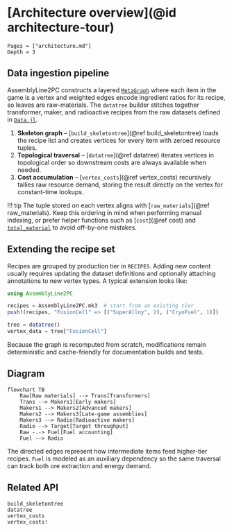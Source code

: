 # [Architecture overview](@id architecture-tour)

```@contents
Pages = ["architecture.md"]
Depth = 3
```

## Data ingestion pipeline

AssemblyLine2PC constructs a layered [`MetaGraph`](https://juliagraphs.org/MetaGraphsNext.jl/stable/)
where each item in the game is a vertex and weighted edges encode ingredient ratios for its recipe, so leaves are raw-materials.
The `datatree` builder stitches together transformer, maker, and radioactive recipes
from the raw datasets defined in [`Data.jl`](https://github.com/LauraBMo/AssemblyLine2PC.jl/blob/main/src/Data.jl).

1. **Skeleton graph** – [`build_skeletontree`](@ref build_skeletontree) loads the recipe list and
   creates vertices for every item with zeroed resource tuples.
2. **Topological traversal** – [`datatree`](@ref datatree) iterates vertices in
   topological order so downstream costs are always available when needed.
3. **Cost accumulation** – [`vertex_costs`](@ref vertex_costs) recursively tallies raw
   resource demand, storing the result directly on the vertex for constant-time
   lookups.

!!! tip
    The tuple stored on each vertex aligns with [`raw_materials`](@ref raw_materials).
    Keep this ordering in mind when performing manual indexing, or prefer helper
    functions such as [`cost`](@ref cost) and [`total_material`](@ref) to avoid
    off-by-one mistakes.

## Extending the recipe set

Recipes are grouped by production tier in `RECIPES`. Adding new content usually
requires updating the dataset definitions and optionally attaching annotations to
new vertex types. A typical extension looks like:

```julia
using AssemblyLine2PC

recipes = AssemblyLine2PC.mk3  # start from an existing tier
push!(recipes, "FusionCell" => [("SuperAlloy", 2), ("CryoFuel", 1)])

tree = datatree()
vertex_data = tree["FusionCell"]
```

Because the graph is recomputed from scratch, modifications remain deterministic
and cache-friendly for documentation builds and tests.

## Diagram

```mermaid
flowchart TB
    Raw[Raw materials] --> Trans[Transformers]
    Trans --> Makers1[Early makers]
    Makers1 --> Makers2[Advanced makers]
    Makers2 --> Makers3[Late-game assemblies]
    Makers3 --> Radio[Radioactive makers]
    Radio --> Target[Target throughput]
    Raw -.-> Fuel[Fuel accounting]
    Fuel --> Radio
```

The directed edges represent how intermediate items feed higher-tier recipes.
`Fuel` is modeled as an auxiliary dependency so the same traversal can track both
ore extraction and energy demand.

## Related API

```@docs
build_skeletontree
datatree
vertex_costs
vertex_costs!
```
